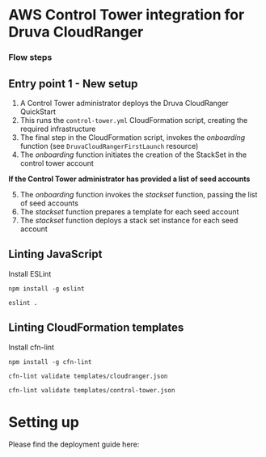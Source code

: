 # AWS Control Tower integration for Druva CloudRanger

### Flow steps

## Entry point 1 - New setup
1. A Control Tower administrator deploys the Druva CloudRanger QuickStart
2. This runs the `control-tower.yml` CloudFormation script, creating the required infrastructure
3. The final step in the CloudFormation script, invokes the *onboarding* function (see `DruvaCloudRangerFirstLaunch` resource)
4. The *onboarding* function initiates the creation of the StackSet in the control tower account

**If the Control Tower administrator has provided a list of seed accounts**

5. The *onboarding* function invokes the *stackset* function, passing the list of seed accounts
6. The *stackset* function prepares a template for each seed account
7. The *stackset* function deploys a stack set instance for each seed account

## Linting JavaScript
Install ESLint

    npm install -g eslint

    eslint .

## Linting CloudFormation templates
Install cfn-lint

    npm install -g cfn-lint

    cfn-lint validate templates/cloudranger.json

    cfn-lint validate templates/control-tower.json

# Setting up
Please find the deployment guide here: <link to deployment guide>
